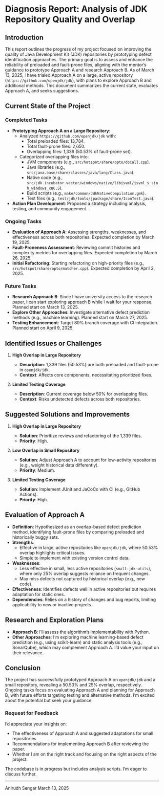 # Diagnosis Report: Analysis of JDK Repository Quality and Overlap

## Introduction

This report outlines the progress of my project focused on improving the quality of Java Development Kit (JDK) repositories by prototyping defect identification approaches. The primary goal is to assess and enhance the reliability of preloaded and fault-prone files, aligning with the mentor’s guidance to prototype Approach A and research Approach B. As of March 13, 2025, I have trialed Approach A on a large, active repository (`https://github.com/openjdk/jdk`), with plans to explore Approach B and additional methods. This document summarizes the current state, evaluates Approach A, and seeks suggestions.

## Current State of the Project

### Completed Tasks
- **Prototyping Approach A on a Large Repository**:
  - Analyzed `https://github.com/openjdk/jdk` with:
    - Total preloaded files: 13,784.
    - Total fault-prone files: 2,650.
    - Overlapping files: 1,339 (50.53% of fault-prone set).
  - Categorized overlapping files into:
    - JVM components (e.g., `src/hotspot/share/opto/doCall.cpp`).
    - Java libraries (e.g., `src/java.base/share/classes/java/lang/Class.java`).
    - Native code (e.g., `src/jdk.incubator.vector/windows/native/libjsvml/jsvml_s_sinh_windows_x86.S`).
    - Build scripts (e.g., `make/common/JdkNativeCompilation.gmk`).
    - Test files (e.g., `test/jdk/tools/jpackage/share/IconTest.java`).
- **Action Plan Development**: Proposed a strategy including analysis, testing, and community engagement.

### Ongoing Tasks
- **Evaluation of Approach A**: Assessing strengths, weaknesses, and effectiveness across both repositories. Expected completion by March 19, 2025.
- **Fault-Proneness Assessment**: Reviewing commit histories and complexity metrics for overlapping files. Expected completion by March 26, 2025.
- **Initial Refactoring**: Starting refactoring on high-priority files (e.g., `src/hotspot/share/opto/matcher.cpp`). Expected completion by April 2, 2025.

### Future Tasks
- **Research Approach B**: Since I have university access to the research paper, I can start exploring approach B while I wait for your response. Planned start on March 13, 2025.
- **Explore Other Approaches**: Investigate alternative defect prediction methods (e.g., machine learning). Planned start on March 27, 2025.
- **Testing Enhancement**: Target 80% branch coverage with CI integration. Planned start on April 9, 2025.

## Identified Issues or Challenges

1. **High Overlap in Large Repository**  
   - **Description**: 1,339 files (50.53%) are both preloaded and fault-prone in `openjdk/jdk`.
   - **Context**: Affects core components, necessitating prioritized fixes.

2. **Limited Testing Coverage**  
   - **Description**: Current coverage below 50% for overlapping files.
   - **Context**: Risks undetected defects across both repositories.

## Suggested Solutions and Improvements

1. **High Overlap in Large Repository**  
   - **Solution**: Prioritize reviews and refactoring of the 1,339 files.
   - **Priority**: High.

2. **Low Overlap in Small Repository**  
   - **Solution**: Adjust Approach A to account for low-activity repositories (e.g., weight historical data differently).
   - **Priority**: Medium.

3. **Limited Testing Coverage**  
   - **Solution**: Implement JUnit and JaCoCo with CI (e.g., GitHub Actions).
   - **Priority**: High.

## Evaluation of Approach A
- **Definition**: Hypothesized as an overlap-based defect prediction method, identifying fault-prone files by comparing preloaded and historically buggy sets.
- **Strengths**:
  - Effective in large, active repositories like `openjdk/jdk`, where 50.53% overlap highlights critical issues.
  - Simple to implement with existing version control data.
- **Weaknesses**:
  - Less effective in small, less active repositories (`small-jdk-utils`), where only 25% overlap suggests reliance on frequent changes.
  - May miss defects not captured by historical overlap (e.g., new code).
- **Effectiveness**: Identifies defects well in active repositories but requires adaptation for static ones.
- **Dependencies**: Relies on a history of changes and bug reports, limiting applicability to new or inactive projects.

## Research and Exploration Plans
- **Approach B**: I’ll assess the algorithm’s implementability with Python.
- **Other Approaches**: I’m exploring machine learning-based defect prediction (e.g., using scikit-learn) and static analysis tools (e.g., SonarQube), which may complement Approach A. I’d value your input on their relevance.

## Conclusion
The project has successfully prototyped Approach A on `openjdk/jdk` and a small repository, revealing a 50.53% and 25% overlap, respectively. Ongoing tasks focus on evaluating Approach A and planning for Approach B, with future efforts targeting testing and alternative methods. I’m excited about the potential but seek your guidance.

### Request for Feedback
I’d appreciate your insights on:
- The effectiveness of Approach A and suggested adaptations for small repositories.
- Recommendations for implementing Approach B after reviewing the paper.
- Whether I am on the right track and focusing on the right aspects of the project.

The codebase is in progress but includes analysis scripts. I’m eager to discuss further.

---

Anirudh Sengar
March 13, 2025
